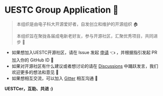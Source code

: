 # UESTC Group Application 👏

> 本组织是由电子科大开源爱好者，自发创立和维护的开源组织 🏠
> 
> 本组织旨在聚拢各届成电新老好友，参与开源社区，汇聚优秀项目，共同进步 🚀

- 如果想加入UESTC开源社区，请在 Issue 发起 [申请](//github.com/uestcer/application/issues?utf8=%E2%9C%93&q=) 👈 ，并根据指引发起 PR 加入你的 GitHub ID 👀
- 如果对开源社区有什么建议或者想讨论的请在 [Discussions](https://github.com/uestcer/community/discussions) 中踊跃发言，我们欢迎更多的想法和意见 🤔
- 如果想相互交流，可以加入 [Gitter](https://gitter.im/uestc-community/community) 相互沟通 💬

**UESTCer，互助、共进 :)**


